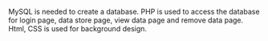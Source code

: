 MySQL is needed to create a database.
PHP is used to access the database for login page, data store page, view data page and remove data page. Html, CSS is used for background design.
